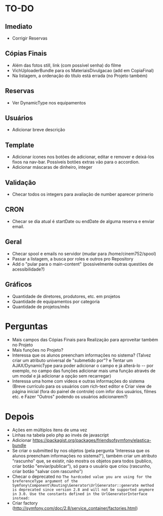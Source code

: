 # TO-DO

## Imediato
- Corrigir Reservas

## Cópias Finais
- Além das fotos still, link (com possível senha) do filme
- VichUploaderBundle para os MateriaisDivulgacao (add em CopiaFinal)
- Na listagem, a ordenação do título está errada (no Projeto também)

## Reservas
- Ver DynamicType nos equipamentos

## Usuários
- Adicionar breve descrição

## Template
- Adicionar ícones nos botões de adicionar, editar e remover e deixá-los fixos na nav-bar. Possíveis botões extras vão para o accordion.
- Adicionar máscaras de dinheiro, integer

## Validação
- Checar todos os integers para avaliação de number aparecer primerio

## CRON
- Checar se dia atual é startDate ou endDate de alguma reserva e enviar email.

## Geral
- Checar spool e emails no servidor (mudar para /home/cinem752/spool)
- Passar a listagem, a busca por roles e outros pro Repository
- Add o "pular para o main-content" (possivelmente outras questões de acessibilidade?)

## Gráficos
- Quantidade de diretores, produtores, etc. em projetos
- Quantidade de equipamentos por categoria
- Quantidade de projetos/mês

# Perguntas
- Mais campos das Cópias Finais para Realização para aproveitar também no Projeto
- Mais funções no Projeto?
- Interessa que os alunos preencham informações no sistema? (Talvez criar um atributo universal de "submetido por"? e Tentar um AJAX/DynamicType para poder adicionar o campo e já alterá-lo -- por exemplo, no campo das funções adicionar mais uma função através de um modal e já adicionar a opção sem recarregar)
- Interessa uma home com vídeos e outras informações do sistema (Breve currículo para os usuários com rich-text editor e Criar view de página inicial (fora do painel de controle) com infor dos usuários, filmes etc. e Fazer "Outros" podendo os usuários adicionarem?)

# Depois
- Ações em múltiplos itens de uma vez
- Linhas na tabela pelo php ao invés de javascript
- Adicionar https://packagist.org/packages/friendsofsymfony/elastica-bundle
- Se criar o submitted by nos objetos (pela pergunta 'Interessa que os alunos preencham informações no sistema?'), também criar um atributo "rascunho" que, se existir, não mostra os objetos para todos (publico, criar botão "enviar/publicar"), só para o usuário que criou (rascunho, criar botão "salvar com rascunho")
- Checar o deprecated no ```The hardcoded value you are using for the $referenceType argument of the Symfony\Component\Routing\Generator\UrlGenerator::generate method is deprecated since version 2.8 and will not be supported anymore in 3.0. Use the constants defined in the UrlGeneratorInterface instead:```
- Criar factory (http://symfony.com/doc/2.8/service_container/factories.html)
